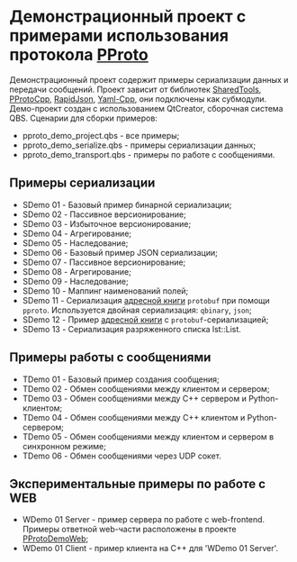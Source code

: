 # Демонстрационный проект с примерами использования протокола [PProto](https://github.com/hkarel/PProtoCpp)

Демонстрационный проект содержит примеры сериализации данных и передачи сообщений. Проект зависит от библиотек [SharedTools](https://github.com/hkarel/SharedTools), [PProtoCpp](https://github.com/hkarel/PProtoCpp), [RapidJson](https://github.com/hkarel/rapidjson), [Yaml-Cpp](https://github.com/hkarel/yaml-cpp), они подключены как субмодули.
Демо-проект создан с использованием QtCreator, сборочная система QBS. Сценарии для сборки примеров:

- pproto_demo_project.qbs - все примеры;
- pproto_demo_serialize.qbs - примеры сериализации данных;
- pproto_demo_transport.qbs - примеры по работе с сообщениями.

## Примеры сериализации

- SDemo 01 - Базовый пример бинарной сериализации;
- SDemo 02 - Пассивное версионирование;
- SDemo 03 - Избыточное версионирование;
- SDemo 04 - Агрегирование;
- SDemo 05 - Наследование;
- SDemo 06 - Базовый пример JSON сериализации;
- SDemo 07 - Пассивное версионирование;
- SDemo 08 - Агрегирование;
- SDemo 09 - Наследование;
- SDemo 10 - Маппинг наименований полей;
- SDemo 11 - Сериализация [адресной книги](https://developers.google.com/protocol-buffers/docs/cpptutorial) `protobuf` при помощи `pproto`. Используется двойная сериализация: `qbinary`, `json`;
- SDemo 12 - Пример [адресной книги](https://developers.google.com/protocol-buffers/docs/cpptutorial) c `protobuf`-сериализацией;
- SDemo 13 - Сериализация разряженного списка lst::List.

## Примеры работы с сообщениями

- TDemo 01 - Базовый пример создания сообщения;
- TDemo 02 - Обмен сообщениями между клиентом и сервером;
- TDemo 03 - Обмен сообщениями между C++ сервером и Python-клиентом;
- TDemo 04 - Обмен сообщениями между C++ клиентом и Python-сервером;
- TDemo 05 - Обмен сообщениями между клиентом и сервером в синхронном режиме;
- TDemo 06 - Обмен сообщениями через UDP сокет.

## Экспериментальные примеры по работе с WEB

- WDemo 01 Server - пример сервера по работе с web-frontend. Примеры ответной web-части расположены в проекте [PProtoDemoWeb](https://github.com/hkarel/PProtoDemoWeb);
- WDemo 01 Client - пример клиента на C++ для 'WDemo 01 Server'.
